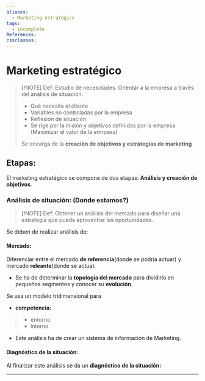 ```yaml
---
aliases:
  - Marketing estratégico
tags:
  - incomplete
References:
cssclasses:
---
```

# Marketing estratégico

> [!NOTE] Def: 
> Estudio de necesidades. Orientar a la empresa a través del análisis de situación.
> + Qué necesita el cliente 
> + Variables no controladas por la empresa
> + Reflexión de situación
> + Se rige por la misión y objetivos definidos por la empresa (Maximizar el valor de la emrpesa)
>  
>  Se encarga de la **creación de objetivos y estrategias de marketing**
> 

## Etapas:
El marketing estratégico se compone de dos etapas: **Análisis y creación de objetivos**.

### Análisis de situación: (Donde estamos?)

> [!NOTE] Def: 
> Obtener un análisis del mercado para diseñar una estrategia que pueda aprovechar las oportunidades. 
> 

Se deben de realizar análisis de:

#### Mercado:
Diferenciar entre el mercado **de referencia**(donde se podría actuar) y mercado **releante**(donde se actua). 
  
  + Se ha de determinar la **topología del mercado** para dividirlo en pequeños segmentos y conocer su **evolución**.

Se usa un modelo tridimensional para 

  
  
  
+ **competencia:** 
> + entorno
> + interno
+ Este análisis ha de crear un sistema de información de Marketing.

#### Diagnóstico de la situación:
Al finalizar este análisis se da un **diagnóstico de la situación:**


***